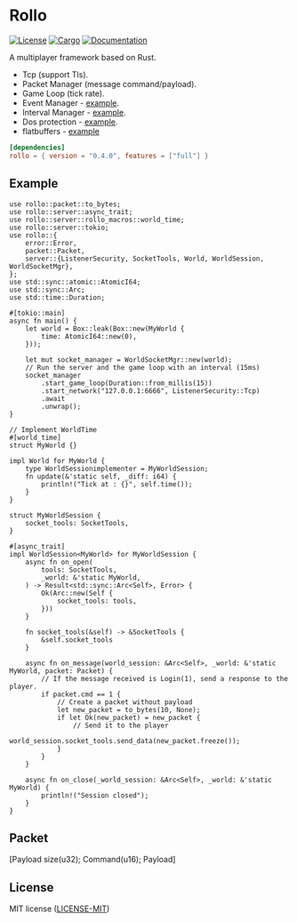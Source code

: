 # Rollo

[![License](https://img.shields.io/badge/license-MIT-blue.svg)](
https://github.com/netskillzgh/rollo#license)
[![Cargo](https://img.shields.io/crates/v/rollo.svg)](
https://crates.io/crates/rollo)
[![Documentation](https://docs.rs/rollo/badge.svg)](
https://docs.rs/rollo)

A multiplayer framework based on Rust.

- Tcp (support Tls).
- Packet Manager (message command/payload).
- Game Loop (tick rate).
- Event Manager - [example](https://github.com/netskillzgh/rollo/blob/master/examples/event.rs).
- Interval Manager - [example](https://github.com/netskillzgh/rollo/blob/master/examples/interval.rs).
- Dos protection - [example](https://github.com/netskillzgh/rollo/blob/master/examples/dos.rs).
- flatbuffers - [example](https://github.com/netskillzgh/rollo/blob/master/examples/flatbuffers.rs)

```toml
[dependencies]
rollo = { version = "0.4.0", features = ["full"] }
```

## Example

```rust,no_run
use rollo::packet::to_bytes;
use rollo::server::async_trait;
use rollo::server::rollo_macros::world_time;
use rollo::server::tokio;
use rollo::{
    error::Error,
    packet::Packet,
    server::{ListenerSecurity, SocketTools, World, WorldSession, WorldSocketMgr},
};
use std::sync::atomic::AtomicI64;
use std::sync::Arc;
use std::time::Duration;

#[tokio::main]
async fn main() {
    let world = Box::leak(Box::new(MyWorld {
        time: AtomicI64::new(0),
    }));

    let mut socket_manager = WorldSocketMgr::new(world);
    // Run the server and the game loop with an interval (15ms)
    socket_manager
        .start_game_loop(Duration::from_millis(15))
        .start_network("127.0.0.1:6666", ListenerSecurity::Tcp)
        .await
        .unwrap();
}

// Implement WorldTime
#[world_time]
struct MyWorld {}

impl World for MyWorld {
    type WorldSessionimplementer = MyWorldSession;
    fn update(&'static self, _diff: i64) {
        println!("Tick at : {}", self.time());
    }
}

struct MyWorldSession {
    socket_tools: SocketTools,
}

#[async_trait]
impl WorldSession<MyWorld> for MyWorldSession {
    async fn on_open(
        tools: SocketTools,
        _world: &'static MyWorld,
    ) -> Result<std::sync::Arc<Self>, Error> {
        Ok(Arc::new(Self {
            socket_tools: tools,
        }))
    }

    fn socket_tools(&self) -> &SocketTools {
        &self.socket_tools
    }

    async fn on_message(world_session: &Arc<Self>, _world: &'static MyWorld, packet: Packet) {
        // If the message received is Login(1), send a response to the player.
        if packet.cmd == 1 {
            // Create a packet without payload
            let new_packet = to_bytes(10, None);
            if let Ok(new_packet) = new_packet {
                // Send it to the player
                world_session.socket_tools.send_data(new_packet.freeze());
            }
        }
    }

    async fn on_close(_world_session: &Arc<Self>, _world: &'static MyWorld) {
        println!("Session closed");
    }
}
```

## Packet

[Payload size(u32); Command(u16); Payload]

## License

MIT license ([LICENSE-MIT](LICENSE-MIT))